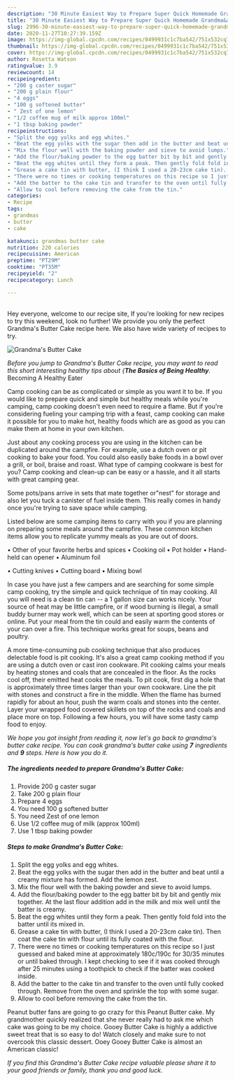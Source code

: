 ```yaml
---
description: "30 Minute Easiest Way to Prepare Super Quick Homemade Grandma&amp;#39;s Butter Cake"
title: "30 Minute Easiest Way to Prepare Super Quick Homemade Grandma&amp;#39;s Butter Cake"
slug: 2996-30-minute-easiest-way-to-prepare-super-quick-homemade-grandma-and-39-s-butter-cake
date: 2020-11-27T10:27:39.159Z
image: https://img-global.cpcdn.com/recipes/0499931c1c7ba542/751x532cq70/grandmas-butter-cake-recipe-main-photo.jpg
thumbnail: https://img-global.cpcdn.com/recipes/0499931c1c7ba542/751x532cq70/grandmas-butter-cake-recipe-main-photo.jpg
cover: https://img-global.cpcdn.com/recipes/0499931c1c7ba542/751x532cq70/grandmas-butter-cake-recipe-main-photo.jpg
author: Rosetta Watson
ratingvalue: 3.9
reviewcount: 14
recipeingredient:
- "200 g caster sugar"
- "200 g plain flour"
- "4 eggs"
- "100 g softened butter"
- " Zest of one lemon"
- "1/2 coffee mug of milk approx 100ml"
- "1 tbsp baking powder"
recipeinstructions:
- "Split the egg yolks and egg whites."
- "Beat the egg yolks with the sugar then add in the butter and beat until a creamy mixture has formed. Add the lemon zest."
- "Mix the flour well with the baking powder and sieve to avoid lumps."
- "Add the flour/baking powder to the egg batter bit by bit and gently mix together. At the last flour addition add in the milk and mix well until the batter is creamy."
- "Beat the egg whites until they form a peak. Then gently fold fold into the batter until its mixed in."
- "Grease a cake tin with butter, (I think I used a 20-23cm cake tin). Then coat the cake tin with flour until its fully coated with the flour."
- "There were no times or cooking temperatures on this recipe so I just guessed and baked mine at approximately 180c/190c for 30/35 minutes or until baked through. I kept checking to see if it was cooked through after 25 minutes using a toothpick to check if the batter was cooked inside."
- "Add the batter to the cake tin and transfer to the oven until fully cooked through. Remove from the oven and sprinkle the top with some sugar."
- "Allow to cool before removing the cake from the tin."
categories:
- Recipe
tags:
- grandmas
- butter
- cake

katakunci: grandmas butter cake 
nutrition: 220 calories
recipecuisine: American
preptime: "PT29M"
cooktime: "PT35M"
recipeyield: "2"
recipecategory: Lunch

---
```

<br>
Hey everyone, welcome to our recipe site, If you're looking for new recipes to try this weekend, look no further! We provide you only the perfect Grandma&#39;s Butter Cake recipe here. We also have wide variety of recipes to try.
<br>


![Grandma&#39;s Butter Cake](https://img-global.cpcdn.com/recipes/0499931c1c7ba542/751x532cq70/grandmas-butter-cake-recipe-main-photo.jpg)

<i>Before you jump to Grandma&#39;s Butter Cake recipe, you may want to read this short interesting healthy tips about {<strong>The Basics of Being Healthy</strong>.</i>
Becoming A Healthy Eater

    
Camp cooking can be as complicated or simple as you want it to be. If you would like to prepare quick and simple but healthy meals while you're camping, camp cooking doesn't even need to require a flame. But if you're considering fueling your camping trip with a feast, camp cooking can make it possible for you to make hot, healthy foods which are as good as you can make them at home in your own kitchen.

 Just about any cooking process you are using in the kitchen can be duplicated around the campfire. For example, use a dutch oven or pit cooking to bake your food. You could also easily bake foods in a bowl over a grill, or boil, braise and roast. What type of camping cookware is best for you? Camp cooking and clean-up can be easy or a hassle, and it all starts with great camping gear.

Some pots/pans arrive in sets that mate together or"nest" for storage and also let you tuck a canister of fuel inside them. This really comes in handy once you're trying to save space while camping.

Listed below are some camping items to carry with you if you are planning on preparing some meals around the campfire. These common kitchen items allow you to replicate yummy meals as you are out of doors.


• Other of your favorite herbs and spices
• Cooking oil
• Pot holder
• Hand-held can opener
• Aluminum foil

• Cutting knives
• Cutting board
• Mixing bowl


In case you have just a few campers and are searching for some simple camp cooking, try the simple and quick technique of tin may cooking. All you will need is a clean tin can -- a 1 gallon size can works nicely. Your source of heat may be little campfire, or if wood burning is illegal, a small buddy burner may work well, which can be seen at sporting good stores or online. Put your meal from the tin could and easily warm the contents of your can over a fire.  This technique works great for soups, beans and poultry.

A more time-consuming pub cooking technique that also produces delectable food is pit cooking.  It's also a great camp cooking method if you are using a dutch oven or cast iron cookware. Pit cooking calms your meals by heating stones and coals that are concealed in the floor. As the rocks cool off, their emitted heat cooks the meals. To pit cook, first dig a hole that is approximately three times larger than your own cookware. Line the pit with stones and construct a fire in the middle. When the flame has burned rapidly for about an hour, push the warm coals and stones into the center. Layer your wrapped food covered skillets on top of the rocks and coals and place more on top. Following a few hours, you will have some tasty camp food to enjoy.


<i>We hope you got insight from reading it, now let's go back to grandma&#39;s butter cake recipe. You can cook grandma&#39;s butter cake using <strong>7</strong> ingredients and <strong>9</strong> steps. Here is how you do it.
</i>

##### The ingredients needed to prepare Grandma&#39;s Butter Cake:

1. Provide 200 g caster sugar
1. Take 200 g plain flour
1. Prepare 4 eggs
1. You need 100 g softened butter
1. You need  Zest of one lemon
1. Use 1/2 coffee mug of milk (approx 100ml)
1. Use 1 tbsp baking powder


##### Steps to make Grandma&#39;s Butter Cake:

1. Split the egg yolks and egg whites.
1. Beat the egg yolks with the sugar then add in the butter and beat until a creamy mixture has formed. Add the lemon zest.
1. Mix the flour well with the baking powder and sieve to avoid lumps.
1. Add the flour/baking powder to the egg batter bit by bit and gently mix together. At the last flour addition add in the milk and mix well until the batter is creamy.
1. Beat the egg whites until they form a peak. Then gently fold fold into the batter until its mixed in.
1. Grease a cake tin with butter, (I think I used a 20-23cm cake tin). Then coat the cake tin with flour until its fully coated with the flour.
1. There were no times or cooking temperatures on this recipe so I just guessed and baked mine at approximately 180c/190c for 30/35 minutes or until baked through. I kept checking to see if it was cooked through after 25 minutes using a toothpick to check if the batter was cooked inside.
1. Add the batter to the cake tin and transfer to the oven until fully cooked through. Remove from the oven and sprinkle the top with some sugar.
1. Allow to cool before removing the cake from the tin.


Peanut butter fans are going to go crazy for this Peanut Butter cake. My grandmother quickly realized that she never really had to ask me which cake was going to be my choice. Gooey Butter Cake is highly a addictive sweet treat that is so easy to do! Watch closely and make sure to not overcook this classic dessert. Ooey Gooey Butter Cake is almost an American classic! 

<i>If you find this Grandma&#39;s Butter Cake recipe valuable please share it to your good friends or family, thank you and good luck.</i>
